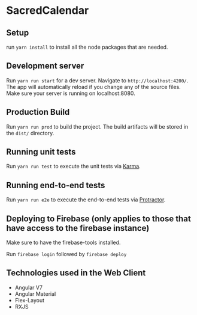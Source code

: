 # SacredCalendar

## Setup
  run `yarn install` to install all the node packages that are needed.

## Development server

Run `yarn run start` for a dev server. Navigate to `http://localhost:4200/`. The app will automatically reload if you change any of the source files.
Make sure your server is running on localhost:8080.

## Production Build

Run `yarn run prod` to build the project. The build artifacts will be stored in the `dist/` directory.

## Running unit tests

Run `yarn run test` to execute the unit tests via [Karma](https://karma-runner.github.io).

## Running end-to-end tests

Run `yarn run e2e` to execute the end-to-end tests via [Protractor](http://www.protractortest.org/).

## Deploying to Firebase (only applies to those that have access to the firebase instance)

Make sure to have the firebase-tools installed.

Run `firebase login` followed by `firebase deploy`

## Technologies used in the Web Client
* Angular V7
* Angular Material
* Flex-Layout
* RXJS
